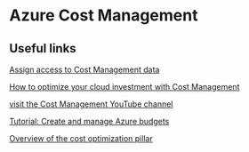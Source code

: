 # Azure Cost Management

Useful links
--
[Assign access to Cost Management data](https://learn.microsoft.com/en-us/azure/cost-management-billing/costs/assign-access-acm-data?WT.mc_id=AZ-MVP-5003556)

[How to optimize your cloud investment with Cost Management](https://learn.microsoft.com/en-us/azure/cost-management-billing/costs/cost-mgt-best-practices?WT.mc_id=AZ-MVP-5003556)

[visit the Cost Management YouTube channel](https://www.youtube.com/c/AzureCostManagement)

[Tutorial: Create and manage Azure budgets](https://learn.microsoft.com/en-us/azure/cost-management-billing/costs/tutorial-acm-create-budgets)

[Overview of the cost optimization pillar](https://learn.microsoft.com/en-us/azure/architecture/framework/cost/overview)

